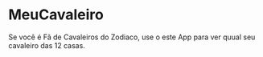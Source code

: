 # MeuCavaleiro
Se você é Fã de Cavaleiros do Zodiaco, use o este App para ver quual seu cavaleiro das 12 casas.
